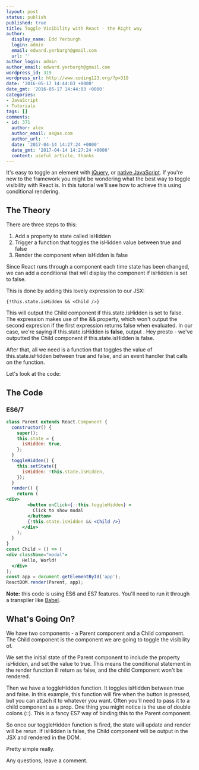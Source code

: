 ```yaml
---
layout: post
status: publish
published: true
title: Toggle Visibility with React - the Right way
author:
  display_name: Edd Yerburgh
  login: admin
  email: edward.yerburgh@gmail.com
  url: ''
author_login: admin
author_email: edward.yerburgh@gmail.com
wordpress_id: 319
wordpress_url: http://www.coding123.org/?p=319
date: '2016-05-17 14:44:03 +0000'
date_gmt: '2016-05-17 14:44:03 +0000'
categories:
- JavaScript
- Tutorials
tags: []
comments:
- id: 371
  author: alex
  author_email: as@as.com
  author_url: ''
  date: '2017-04-14 14:27:24 +0000'
  date_gmt: '2017-04-14 14:27:24 +0000'
  content: useful article, thanks
---
```


It's easy to toggle an element with <a href="http://api.jquery.com/toggle/" target="newwindow">jQuery</a>, or <a href="http://codepen.io/eddyerburgh/pen/PNxyrp" target="newwindow">native JavaScript</a>. If you're new to the framework you might be wondering what the best way to toggle visibility with React is. In this tutorial we'll see how to achieve this using conditional rendering.

## The Theory

There are three steps to this:


1. Add a property to state called isHidden
2. Trigger a function that toggles the isHidden value between true and false
3. Render the component when isHidden is false

Since React runs through a component each time state has been changed, we can add a conditional that will display the component if isHidden is set to false.

This is done by adding this lovely expression to our JSX:

`{!this.state.isHidden && <Child />}`

This will output the Child component if this.state.isHidden is set to false. The expression makes use of the && property, which won't output the second expresion if the first expression returns false when evaluated. In our case, we're saying if this.state.isHidden is **false**, output . Hey presto - we've outputted the Child component if this.state.isHidden is false.

After that, all we need is a function that toggles the value of this.state.isHidden between true and false, and an event handler that calls on the function.

Let's look at the code:

## The Code

### ES6/7

```jsx
class Parent extends React.Component {
  constructor() {
    super();
    this.state = {
      isHidden: true,
    };
  }
  toggleHidden() {
    this.setState({
      isHidden: !this.state.isHidden,
    });
  }
  render() {
    return (
<div>
        <button onClick={::this.toggleHidden} >
          Click to show modal
        </button>
        {!this.state.isHidden && <Child />}
      </div>
    );
  }
}
const Child = () => (
<div className="modal">
      Hello, World!
  </div>
);
const app = document.getElementById('app');
ReactDOM.render(Parent, app);
```

**Note:** this code is using ES6 and ES7 features. You'll need to run it through a transpiler like <a href="https://babeljs.io/" target="newwindow">Babel</a>.

## What's Going On?

We have two components - a Parent component and a Child component. The Child component is the component we are going to toggle the visibility of.

We set the initial state of the Parent component to include the property isHidden, and set the value to true. This means the conditional statement in the render function ill return as false, and the child Component won't be rendered.

Then we have a toggleHidden function. It toggles isHidden between true and false. In this example, this function will fire when the button is pressed, but you can attach it to whatever you want. Often you'll need to pass it to a child component as a prop. One thing you might notice is the use of double colons (::). This is a fancy ES7 way of binding this to the Parent component.

So once our toggleHidden function is fired, the state will update and render will be rerun. If isHidden is false, the Child component will be output in the JSX and rendered in the DOM.

Pretty simple really.

Any questions, leave a comment.
